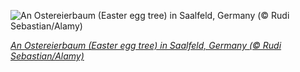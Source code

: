
![An Ostereierbaum (Easter egg tree) in Saalfeld, Germany (© Rudi Sebastian/Alamy)](https://cn.bing.com//th?id=OHR.EggTree_EN-US8284116541_1920x1080.jpg&rf=LaDigue_1920x1080.jpg&pid=hp)

*[An Ostereierbaum (Easter egg tree) in Saalfeld, Germany (© Rudi Sebastian/Alamy)](https://www.bing.com/search?q=osterbaum+easter+egg+tree&form=hpcapt&filters=HpDate%3a%2220210404_0700%22)*

